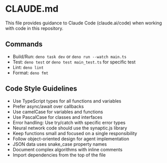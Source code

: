 # CLAUDE.md

This file provides guidance to Claude Code (claude.ai/code) when working with code in this repository.

## Commands
- Build/Run: `deno task dev` or `deno run --watch main.ts`
- Test: `deno test` or `deno test main_test.ts` for specific test
- Lint: `deno lint`
- Format: `deno fmt`

## Code Style Guidelines
- Use TypeScript types for all functions and variables
- Prefer async/await over callbacks
- Use camelCase for variables and functions
- Use PascalCase for classes and interfaces
- Error handling: Use try/catch with specific error types
- Neural network code should use the synaptic.js library
- Keep functions small and focused on a single responsibility
- Follow object-oriented design for agent implementation
- JSON data uses snake_case property names
- Document complex algorithms with inline comments
- Import dependencies from the top of the file